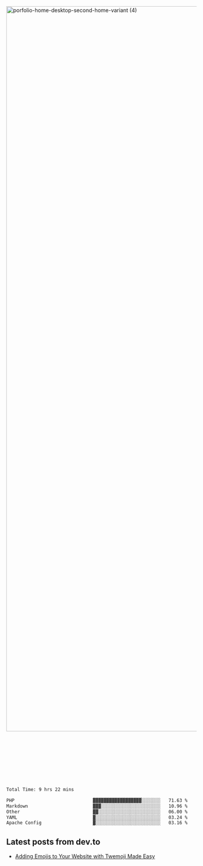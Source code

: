 <img width="1920" alt="porfolio-home-desktop-second-home-variant (4)" src="https://user-images.githubusercontent.com/44812120/231556360-1ee1d327-1a45-4bda-a93d-dd32a34149e4.png">
 
 
 
 
 
 <br><br><br><br><br><br><br>
<!--START_SECTION:waka-->

```txt
Total Time: 9 hrs 22 mins

PHP                             ▓▓▓▓▓▓▓▓▓▓▓▓▓▓▓▓▓▓░░░░░░░   71.63 %
Markdown                        ▓▓▓░░░░░░░░░░░░░░░░░░░░░░   10.96 %
Other                           ▓▓░░░░░░░░░░░░░░░░░░░░░░░   06.00 %
YAML                            ▓░░░░░░░░░░░░░░░░░░░░░░░░   03.24 %
Apache Config                   ▓░░░░░░░░░░░░░░░░░░░░░░░░   03.16 %
```

<!--END_SECTION:waka-->

## Latest posts from dev.to
<!-- MEDIUM-STORY-LIST:START -->
- [Adding Emojis to Your Website with Twemoji Made Easy](https://dev.to/danielsebesta/adding-emojis-to-your-website-with-twemoji-made-easy-mc8)
<!-- MEDIUM-STORY-LIST:END -->

